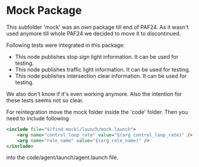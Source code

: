# Mock Package

This subfolder 'mock' was an own package till end of PAF24.
As it wasn't used anymore till whole PAF24 we decided to move it to discontinued.

Following tests were integrated in this package:

- This node publishes stop sign light information. It can be used for
testing.
- This node publishes traffic light information. It can be used for testing.
- This node publishes intersection clear information. It can be used for
testing.

We also don't know if it's even working anymore. Also the intention for these tests seems
not so clear.

For reintegration move the mock folder inside the 'code' folder.
Then you need to include following

```xml
<include file="$(find mock)/launch/mock.launch">
    <arg name="control_loop_rate" value="$(arg control_loop_rate)" />
    <arg name="role_name" value="$(arg role_name)" />
</include>
```

into the code/agent/launch/agent.launch file.
